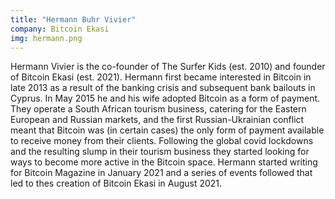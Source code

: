 ```yaml
---
title: "Hermann Buhr Vivier"
company: Bitcoin Ekasi
img: hermann.png
---
```


Hermann Vivier is the co-founder of The Surfer Kids (est. 2010) and founder of Bitcoin Ekasi (est. 2021). Hermann first became interested in Bitcoin in late 2013 as a result of the banking crisis and subsequent bank bailouts in Cyprus. In May 2015 he and his wife adopted Bitcoin as a form of payment. They operate a South African tourism business, catering for the Eastern European and Russian markets, and the first Russian-Ukrainian conflict meant that Bitcoin was (in certain cases) the only form of payment available to receive money from their clients. Following the global covid lockdowns and the resulting slump in their tourism business they started looking for ways to become more active in the Bitcoin space. Hermann started writing for Bitcoin Magazine in January 2021 and a series of events followed that led to thes creation of Bitcoin Ekasi in August 2021.
